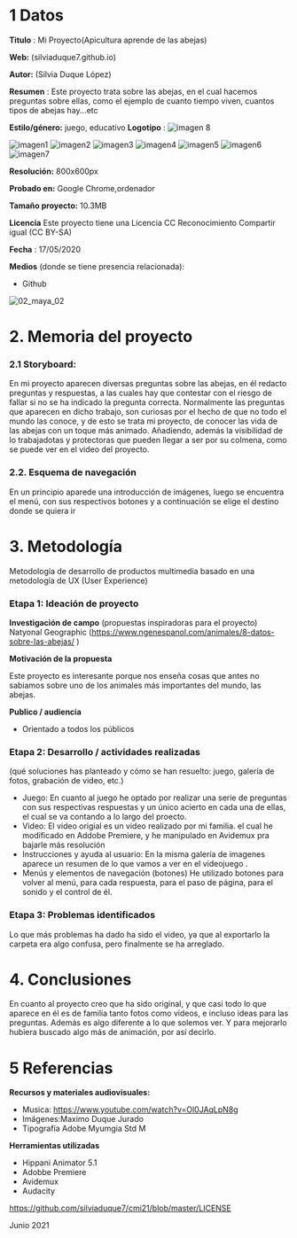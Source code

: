 

# 1 Datos 



**Titulo** : Mi Proyecto(Apicultura aprende de las abejas)

**Web:**   (silviaduque7.github.io)

**Autor:**  (Silvia Duque López)

**Resumen** : Este proyecto trata sobre las abejas, en el cual hacemos preguntas sobre ellas, como el ejemplo de cuanto tiempo viven, cuantos tipos de abejas hay...etc

**Estilo/género:** juego, educativo
**Logotipo** : 
![imagen 8](https://user-images.githubusercontent.com/86070856/122455015-3d9dac00-cfac-11eb-8cb9-869d7bb54ba6.jpeg)

![imagen1](https://user-images.githubusercontent.com/86070856/122447856-75a0f100-cfa4-11eb-922e-ee7c7a6bbf4e.jpeg)
![imagen2](https://user-images.githubusercontent.com/86070856/122447873-7a65a500-cfa4-11eb-9f33-3d7a13f9db47.jpeg)
![imagen3](https://user-images.githubusercontent.com/86070856/122447886-7d609580-cfa4-11eb-82b5-05a06e643721.jpeg)
![imagen4](https://user-images.githubusercontent.com/86070856/122447894-7fc2ef80-cfa4-11eb-9794-42d488edcb6e.jpeg)
![imagen5](https://user-images.githubusercontent.com/86070856/122447994-9b2dfa80-cfa4-11eb-8b98-f0e5f89e1645.jpeg)
![imagen6](https://user-images.githubusercontent.com/86070856/122448004-9cf7be00-cfa4-11eb-8536-bdc57c550f8d.jpeg)
![imagen7](https://user-images.githubusercontent.com/86070856/122448010-9e28eb00-cfa4-11eb-9ac8-3003a4ba35c4.jpeg)

**Resolución:** 800x600px 

**Probado en:**    Google Chrome,ordenador 

**Tamaño proyecto:** 10.3MB 

**Licencia** Este proyecto tiene una Licencia CC Reconocimiento Compartir igual (CC BY-SA)

**Fecha** : 17/05/2020

**Medios** (donde se tiene presencia relacionada):

- Github


![02_maya_02](https://user-images.githubusercontent.com/86070856/122455493-bdc41180-cfac-11eb-8db8-596e5e8a9538.png)


# 2. Memoria del proyecto 

### 2.1 Storyboard: 
En mi proyecto aparecen diversas preguntas sobre las abejas, en él redacto preguntas y respuestas, a las cuales hay que contestar con el riesgo de fallar si no se ha indicado la pregunta correcta. Normalmente las preguntas que aparecen en dicho trabajo, son curiosas por el hecho de que no todo el mundo las conoce, y de esto se trata mi proyecto, de conocer las vida de las abejas con un toque más animado. Añadiendo, además la visibilidad de lo trabajadotas y protectoras que pueden llegar a ser por su colmena, como se puede ver en el video del proyecto.



### 2.2. Esquema de navegación 
En un principio aparede una introducción de imágenes, luego se encuentra el menú, con sus respectivos botones y a continuación se elige el destino donde se quiera ir 




# 3. Metodología

Metodología de desarrollo de productos multimedia basado en una metodología de UX (User Experience)



### Etapa 1: Ideación de proyecto

**Investigación de campo** (propuestas inspiradoras para el proyecto)
Natyonal Geographic (https://www.ngenespanol.com/animales/8-datos-sobre-las-abejas/ )



**Motivación de la propuesta** 

Este  proyecto es interesante porque nos enseña cosas que antes no sabiamos sobre uno de los animales más importantes del mundo, las abejas.



**Publico / audiencia**

- Orientado a todos los públicos 





### Etapa 2: Desarrollo / actividades realizadas

(qué soluciones has planteado y cómo se han resuelto: juego, galería de fotos, grabación de video, etc.)

- Juego: En cuanto al juego he optado por realizar una serie de preguntas con sus respectivas respuestas y un único acierto en cada una de ellas, el cual se va contando a lo largo del proecto.
- Video: El video origial es un video realizado por mi familia. el cual he modificado en Addobe Premiere, y he manipulado en Avidemux pra bajarle más resolución
- Instrucciones y ayuda al usuario: En la misma galería de imagenes aparece un resumen de lo que vamos a ver en el videojuego .
- Menús y elementos de navegación (botones) He utilizado botones para volver al menú, para cada respuesta, para el paso de página, para el sonido y el control de él.




### Etapa 3: Problemas identificados

Lo que más problemas ha dado ha sido el video, ya que al exportarlo la carpeta era algo confusa, pero finalmente se ha arreglado.



# 4. Conclusiones 

En cuanto al proyecto creo que ha sido original, y que casi todo lo que aparece en él es de familia tanto fotos como videos, e incluso ideas para las preguntas. Además es algo diferente a lo que solemos ver. Y para mejorarlo hubiera buscado algo más de animación, por así decirlo.







# 5 Referencias 



**Recursos y materiales audiovisuales:**

* Musica:  https://www.youtube.com/watch?v=Ol0JAqLpN8g 
* Imágenes:Maximo Duque Jurado  
* Tipografía Adobe Myumgia Std M 

**Herramientas utilizadas**

- Hippani Animator 5.1
- Adobbe Premiere
- Avidemux
- Audacity 





https://github.com/silviaduque7/cmi21/blob/master/LICENSE 


Junio 2021
